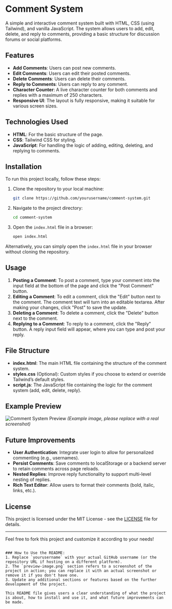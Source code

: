 # Comment System

A simple and interactive comment system built with HTML, CSS (using Tailwind), and vanilla JavaScript. The system allows users to add, edit, delete, and reply to comments, providing a basic structure for discussion forums or social platforms.

## Features
- **Add Comments**: Users can post new comments.
- **Edit Comments**: Users can edit their posted comments.
- **Delete Comments**: Users can delete their comments.
- **Reply to Comments**: Users can reply to any comment.
- **Character Counter**: A live character counter for both comments and replies with a maximum of 250 characters.
- **Responsive UI**: The layout is fully responsive, making it suitable for various screen sizes.

## Technologies Used
- **HTML**: For the basic structure of the page.
- **CSS**: Tailwind CSS for styling.
- **JavaScript**: For handling the logic of adding, editing, deleting, and replying to comments.

## Installation

To run this project locally, follow these steps:

1. Clone the repository to your local machine:
   ```bash
   git clone https://github.com/yourusername/comment-system.git
   ```

2. Navigate to the project directory:
   ```bash
   cd comment-system
   ```

3. Open the `index.html` file in a browser:
   ```bash
   open index.html
   ```

Alternatively, you can simply open the `index.html` file in your browser without cloning the repository.

## Usage

1. **Posting a Comment**: To post a comment, type your comment into the input field at the bottom of the page and click the "Post Comment" button.
2. **Editing a Comment**: To edit a comment, click the "Edit" button next to the comment. The comment text will turn into an editable textarea. After making your changes, click "Post" to save the update.
3. **Deleting a Comment**: To delete a comment, click the "Delete" button next to the comment.
4. **Replying to a Comment**: To reply to a comment, click the "Reply" button. A reply input field will appear, where you can type and post your reply.

## File Structure

- **index.html**: The main HTML file containing the structure of the comment system.
- **styles.css** (Optional): Custom styles if you choose to extend or override Tailwind’s default styles.
- **script.js**: The JavaScript file containing the logic for the comment system (add, edit, delete, reply).

## Example Preview

![Comment System Preview](preview-image.png)  *(Example image, please replace with a real screenshot)*

## Future Improvements
- **User Authentication**: Integrate user login to allow for personalized commenting (e.g., usernames).
- **Persist Comments**: Save comments to localStorage or a backend server to retain comments across page reloads.
- **Nested Replies**: Improve reply functionality to support multi-level nesting of replies.
- **Rich Text Editor**: Allow users to format their comments (bold, italic, links, etc.).

## License
This project is licensed under the MIT License - see the [LICENSE](LICENSE) file for details.

---

Feel free to fork this project and customize it according to your needs!
```

### How to Use the README:
1. Replace `yourusername` with your actual GitHub username (or the repository URL if hosting on a different platform).
2. The `preview-image.png` section refers to a screenshot of the project in action; you can replace it with an actual screenshot or remove it if you don't have one.
3. Update any additional sections or features based on the further development of the project.

This README file gives users a clear understanding of what the project is about, how to install and use it, and what future improvements can be made.